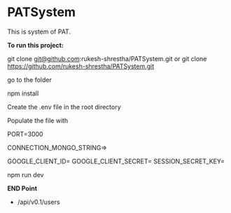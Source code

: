 # PATSystem

This is system of PAT.

**To run this project:**

git clone git@github.com:rukesh-shrestha/PATSystem.git or git clone https://github.com/rukesh-shrestha/PATSystem.git

go to the folder

npm install

Create the .env file in the root directory

Populate the file with

PORT=3000

CONNECTION_MONGO_STRING=<MONGODB-DATABASE-CONNECTION-STRING>>

GOOGLE_CLIENT_ID=<GOOGLE-CLIENT-ID>
GOOGLE_CLIENT_SECRET=<GOOGLE-SECRET-KEY>
SESSION_SECRET_KEY=<SESSION-SECRET-KEY>

npm run dev

**END Point**

- /api/v0.1/users
